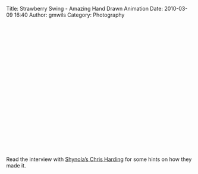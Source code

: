 Title: Strawberry Swing - Amazing Hand Drawn Animation
Date: 2010-03-09 16:40
Author: gmwils
Category: Photography

<object width="425" height="344"><param name="movie" value="http://www.youtube.com/v/BYtk1Z0UUuE&amp;rel=0&amp;color1=0xb1b1b1&amp;color2=0xcfcfcf&amp;hl=en_US&amp;feature=player_embedded&amp;fs=1"></param><param name="allowFullScreen" value="true"></param><param name="allowScriptAccess" value="always"></param><embed src="http://www.youtube.com/v/BYtk1Z0UUuE&amp;rel=0&amp;color1=0xb1b1b1&amp;color2=0xcfcfcf&amp;hl=en_US&amp;feature=player_embedded&amp;fs=1" type="application/x-shockwave-flash" allowfullscreen="true" allowscriptaccess="always" width="425" height="344"></embed></object>

Read the interview with [Shynola’s Chris Harding][] for some hints on
how they made it.

</p>

  [Shynola’s Chris Harding]: http://motionographer.com/theater/shynola-coldplay-strawberry-swing/
